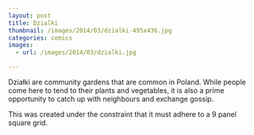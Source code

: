 ```yaml
---
layout: post
title: Dzialki
thumbnail: /images/2014/03/dzialki-495x436.jpg
categories: comics
images:
  - url: /images/2014/03/dzialki.jpg

---
```


Działki are community gardens that are common in Poland. While people come here to tend to their plants and vegetables, it is also a prime opportunity to catch up with neighbours and exchange gossip.

This was created under the constraint that it must adhere to a 9 panel square grid.